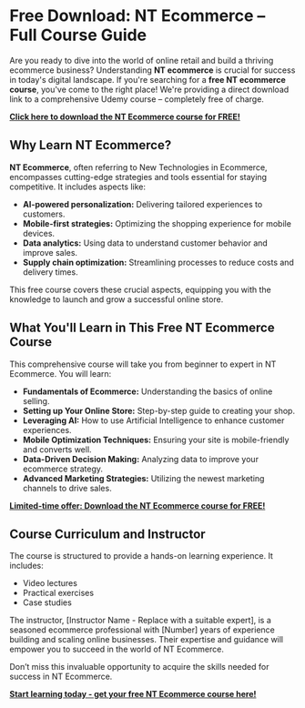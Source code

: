 # Free Download: NT Ecommerce – Full Course Guide

Are you ready to dive into the world of online retail and build a thriving ecommerce business? Understanding **NT ecommerce** is crucial for success in today's digital landscape. If you're searching for a **free NT ecommerce course**, you've come to the right place! We're providing a direct download link to a comprehensive Udemy course – completely free of charge.

[**Click here to download the NT Ecommerce course for FREE!**](https://udemywork.com/nt-ecommerce)

## Why Learn NT Ecommerce?

**NT Ecommerce**, often referring to New Technologies in Ecommerce, encompasses cutting-edge strategies and tools essential for staying competitive. It includes aspects like:

*   **AI-powered personalization:** Delivering tailored experiences to customers.
*   **Mobile-first strategies:** Optimizing the shopping experience for mobile devices.
*   **Data analytics:** Using data to understand customer behavior and improve sales.
*   **Supply chain optimization:** Streamlining processes to reduce costs and delivery times.

This free course covers these crucial aspects, equipping you with the knowledge to launch and grow a successful online store.

## What You'll Learn in This Free NT Ecommerce Course

This comprehensive course will take you from beginner to expert in NT Ecommerce. You will learn:

*   **Fundamentals of Ecommerce:** Understanding the basics of online selling.
*   **Setting up Your Online Store:** Step-by-step guide to creating your shop.
*   **Leveraging AI:** How to use Artificial Intelligence to enhance customer experiences.
*   **Mobile Optimization Techniques:** Ensuring your site is mobile-friendly and converts well.
*   **Data-Driven Decision Making:** Analyzing data to improve your ecommerce strategy.
*   **Advanced Marketing Strategies:** Utilizing the newest marketing channels to drive sales.

[**Limited-time offer: Download the NT Ecommerce course for FREE!**](https://udemywork.com/nt-ecommerce)

## Course Curriculum and Instructor

The course is structured to provide a hands-on learning experience. It includes:

*   Video lectures
*   Practical exercises
*   Case studies

The instructor, [Instructor Name - Replace with a suitable expert], is a seasoned ecommerce professional with [Number] years of experience building and scaling online businesses. Their expertise and guidance will empower you to succeed in the world of NT Ecommerce.

Don’t miss this invaluable opportunity to acquire the skills needed for success in NT Ecommerce.

[**Start learning today - get your free NT Ecommerce course here!**](https://udemywork.com/nt-ecommerce)

